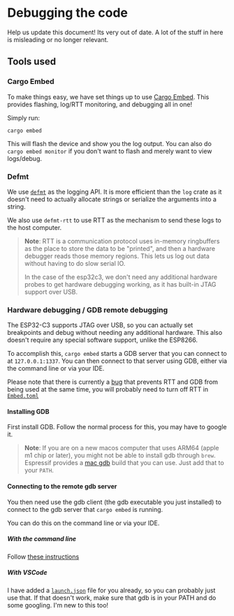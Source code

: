 # Debugging the code
Help us update this document! Its very out of date. A lot of the stuff in here is
misleading or no longer relevant.

## Tools used
### Cargo Embed
To make things easy, we have set things up to use [Cargo Embed].
This provides flashing, log/RTT monitoring, and debugging all in one!

Simply run:
```
cargo embed
```
This will flash the device and show you the log output. You can also do `cargo embed monitor`
if you don't want to flash and merely want to view logs/debug.

### Defmt
We use [`defmt`] as the logging API. It is more efficient than the `log` crate as it
doesn't need to actually allocate strings or serialize the arguments into a string.

We also use `defmt-rtt` to use RTT as the mechanism to send these logs to the host
computer.
> **Note**:
> RTT is a communication protocol uses in-memory ringbuffers as the place to store the
> data to be "printed", and then a hardware debugger reads those memory regions. This
> lets us log out data without having to do slow serial IO.
>
> In the case of the esp32c3, we don't need any additional hardware probes to get
> hardware debugging working, as it has built-in JTAG support over USB.


### Hardware debugging / GDB remote debugging
The ESP32-C3 supports JTAG over USB, so you can actually set breakpoints and debug
without needing any additional hardware. This also doesn't require any special
software support, unlike the ESP8266.

To accomplish this, `cargo embed` starts a GDB server that you can connect to at
`127.0.0.1:1337`. You can then connect to that server using GDB, either via the command
line or via your IDE.

Please note that there is currently a [bug][gdb rtt bug] that prevents RTT and GDB from
being used at the same time, you will probably need to turn off RTT in
[`Embed.toml`](/Embed.toml)

#### Installing GDB
First install GDB. Follow the normal process for this, you may have to google it.
> **Note**: If you are on a new macos computer that uses ARM64 (apple m1 chip or later),
> you might not be able to install gdb through `brew`. Espressif provides a
> [mac gdb][espressif gdb] build that you can use. Just add that to your `PATH`.

#### Connecting to the remote gdb server
You then need use the gdb client (the gdb executable you just installed) to connect to
the gdb server that `cargo embed` is running.

You can do this on the command line or via your IDE.

##### With the command line
Follow [these instructions](https://docs.espressif.com/projects/esp-idf/en/latest/esp32c3/api-guides/jtag-debugging/using-debugger.html#jtag-debugging-using-debugger-command-line)

##### With VSCode
I have added a [`launch.json`](/.vscode/launch.json) file for you already, so you can probably just use that.
If that doesn't work, make sure that gdb is in your PATH and do some googling. I'm new
to this too!

[`defmt`]: https://defmt.ferrous-systems.com
[espressif gdb]: https://docs.espressif.com/projects/esp-idf/en/latest/esp32/api-guides/tools/idf-tools.html#riscv32-esp-elf-gdb
[gdb rtt bug]: https://github.com/probe-rs/probe-rs/issues/1221
[Cargo Embed]: https://probe.rs/docs/tools/cargo-embed/

